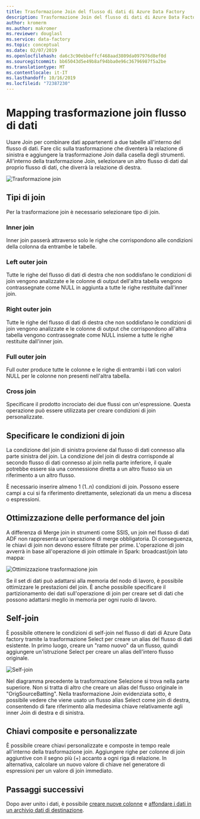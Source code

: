 ```yaml
---
title: Trasformazione Join del flusso di dati di Azure Data Factory
description: Trasformazione Join del flusso di dati di Azure Data Factory
author: kromerm
ms.author: makromer
ms.reviewer: douglasl
ms.service: data-factory
ms.topic: conceptual
ms.date: 02/07/2019
ms.openlocfilehash: da6c3c90ebbeffcf468aad3809da097976d8ef0d
ms.sourcegitcommit: bb65043d5e49b8af94bba0e96c36796987f5a2be
ms.translationtype: MT
ms.contentlocale: it-IT
ms.lasthandoff: 10/16/2019
ms.locfileid: "72387230"
---
```

# <a name="mapping-data-flow-join-transformation"></a>Mapping trasformazione join flusso di dati



Usare Join per combinare dati appartenenti a due tabelle all'interno del flusso di dati. Fare clic sulla trasformazione che diventerà la relazione di sinistra e aggiungere la trasformazione Join dalla casella degli strumenti. All'interno della trasformazione Join, selezionare un altro flusso di dati dal proprio flusso di dati, che diverrà la relazione di destra.

![Trasformazione join](media/data-flow/join.png "Join")

## <a name="join-types"></a>Tipi di join

Per la trasformazione join è necessario selezionare tipo di join.

### <a name="inner-join"></a>Inner join

Inner join passerà attraverso solo le righe che corrispondono alle condizioni della colonna da entrambe le tabelle.

### <a name="left-outer"></a>Left outer join

Tutte le righe del flusso di dati di destra che non soddisfano le condizioni di join vengono analizzate e le colonne di output dell'altra tabella vengono contrassegnate come NULL in aggiunta a tutte le righe restituite dall'inner join.

### <a name="right-outer"></a>Right outer join

Tutte le righe del flusso di dati di destra che non soddisfano le condizioni di join vengono analizzate e le colonne di output che corrispondono all'altra tabella vengono contrassegnate come NULL insieme a tutte le righe restituite dall'inner join.

### <a name="full-outer"></a>Full outer join

Full outer produce tutte le colonne e le righe di entrambi i lati con valori NULL per le colonne non presenti nell'altra tabella.

### <a name="cross-join"></a>Cross join

Specificare il prodotto incrociato dei due flussi con un'espressione. Questa operazione può essere utilizzata per creare condizioni di join personalizzate.

## <a name="specify-join-conditions"></a>Specificare le condizioni di join

La condizione del join di sinistra proviene dal flusso di dati connesso alla parte sinistra del join. La condizione del join di destra corrisponde al secondo flusso di dati connesso al join nella parte inferiore, il quale potrebbe essere sia una connessione diretta a un altro flusso sia un riferimento a un altro flusso.

È necessario inserire almeno 1 (1..n) condizioni di join. Possono essere campi a cui si fa riferimento direttamente, selezionati da un menu a discesa o espressioni.

## <a name="join-performance-optimizations"></a>Ottimizzazione delle performance del join

A differenza di Merge join in strumenti come SSIS, un join nel flusso di dati ADF non rappresenta un'operazione di merge obbligatoria. Di conseguenza, le chiavi di join non devono essere filtrate per prime. L'operazione di join avverrà in base all'operazione di join ottimale in Spark: broadcast/join lato mappa:

![Ottimizzazione trasformazione join](media/data-flow/joinoptimize.png "Ottimizzazione del join")

Se il set di dati può adattarsi alla memoria del nodo di lavoro, è possibile ottimizzare le prestazioni del join. È anche possibile specificare il partizionamento dei dati sull'operazione di join per creare set di dati che possono adattarsi meglio in memoria per ogni ruolo di lavoro.

## <a name="self-join"></a>Self-join

È possibile ottenere le condizioni di self-join nel flusso di dati di Azure Data factory tramite la trasformazione Select per creare un alias del flusso di dati esistente. In primo luogo, creare un "ramo nuovo" da un flusso, quindi aggiungere un'istruzione Select per creare un alias dell'intero flusso originale.

![Self-join](media/data-flow/selfjoin.png "Self-join")

Nel diagramma precedente la trasformazione Selezione si trova nella parte superiore. Non si tratta di altro che creare un alias del flusso originale in "OrigSourceBatting". Nella trasformazione Join evidenziata sotto, è possibile vedere che viene usato un flusso alias Select come join di destra, consentendo di fare riferimento alla medesima chiave relativamente agli inner Join di destra e di sinistra.

## <a name="composite-and-custom-keys"></a>Chiavi composite e personalizzate

È possibile creare chiavi personalizzate e composte in tempo reale all'interno della trasformazione join. Aggiungere righe per colonne di join aggiuntive con il segno più (+) accanto a ogni riga di relazione. In alternativa, calcolare un nuovo valore di chiave nel generatore di espressioni per un valore di join immediato.

## <a name="next-steps"></a>Passaggi successivi

Dopo aver unito i dati, è possibile [creare nuove colonne](data-flow-derived-column.md) e [affondare i dati in un archivio dati di destinazione](data-flow-sink.md).
